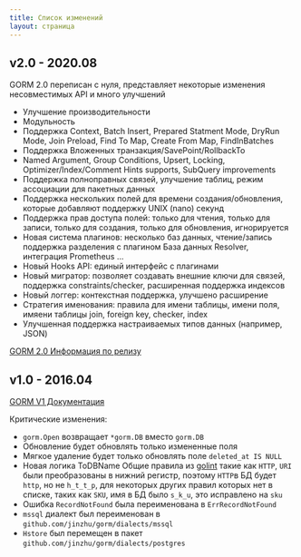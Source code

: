 ```yaml
---
title: Список изменений
layout: страница
---
```


## v2.0 - 2020.08

GORM 2.0 переписан с нуля, представляет некоторые изменения несовместимых API и много улучшений

* Улучшение производительности
* Модульность
* Поддержка Context, Batch Insert, Prepared Statment Mode, DryRun Mode, Join Preload, Find To Map, Create From Map, FindInBatches
* Поддержка Вложенных транзакция/SavePoint/RollbackTo
* Named Argument, Group Conditions, Upsert, Locking, Optimizer/Index/Comment Hints supports, SubQuery improvements
* Поддержка полноправных связей, улучшение таблиц, режим ассоциации для пакетных данных
* Поддержка нескольких полей для времени создания/обновления, которые добавляют поддержку UNIX (nano) секунд
* Поддержка прав доступа полей: только для чтения, только для записи, только для создания, только для обновления, игнорируется
* Новая система плагинов: несколько баз данных, чтение/запись поддержка разделения с плагином База данных Resolver, интеграция Prometheus ...
* Новый Hooks API: единый интерфейс с плагинами
* Новый мигратор: позволяет создавать внешние ключи для связей, поддержка constraints/checker, расширенная поддержка индексов
* Новый логгер: контекстная поддержка, улучшено расширение
* Стратегия именования: правила для имени таблицы, имени поля, имяени таблицы join, foreign key, checker, index
* Улучшенная поддержка настраиваемых типов данных (например, JSON)

[GORM 2.0 Информация по релизу](v2_release_note.html)

## v1.0 - 2016.04

[GORM V1 Документация](https://v1.gorm.io)

Критические изменения:

* `gorm.Open` возвращает `*gorm.DB` вместо `gorm.DB`
* Обновление будет обновлять только измененные поля
* Мягкое удаление будет только обновлять поле `deleted_at IS NULL`
* Новая логика ToDBName Общие правила из [golint](https://github.com/golang/lint/blob/master/lint.go#L702) такие как `HTTP`, `URI` были преобразованы в нижний регистр, поэтому `HTTP`в БД будет `http`, но не `h_t_t_p`, для некоторых других правил которых нет в списке, таких как `SKU`, имя в БД было `s_k_u`, это исправлено на `sku`
* Ошибка `RecordNotFound` была переименована в `ErrRecordNotFound`
* `mssql` диалект был переименован в `github.com/jinzhu/gorm/dialects/mssql`
* `Hstore` был перемещен в пакет `github.com/jinzhu/gorm/dialects/postgres`
